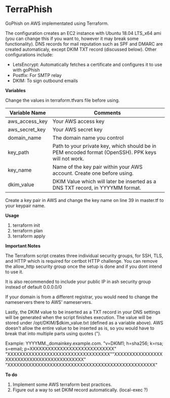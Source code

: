 # TerraPhish

GoPhish on AWS implementated using Terraform. 

The configuration creates an EC2 instance with Ubuntu 18.04 LTS_x64 ami (you can change this if you want to, however it may break some functionality). DNS records for mail reputation such as SPF and DMARC are created automaticaly, except DKIM TXT record (discussed below). Other configurations include:
* LetsEncrypt: Automatically fetches a certificate and configures it to use with goPhish
* Postfix: For SMTP relay
* DKIM: To sign outbound emails



**Variables**

Change the values in terraform.tfvars file before using. 

Variable Name | Comments
--------------| ----------------
aws_access_key| Your AWS access key
aws_secret_key| Your AWS secret key
domain_name | The domain name you control
key_path | Path to your private key, which should be in PEM encoded format (OpenSSH). PPK keys will not work.
key_name | Name of the key pair within your AWS account. Create one before using.
dkim_value | DKIM Value which will later be inserted as a DNS TXT record, in YYYYMM format. 

Create a key pair in AWS and change the key name on line 39 in master.tf to your keypair name. 

**Usage**

1. terraform init
1. terraform plan
1. terraform apply


**Important Notes**

The Terraform script creates three individual security groups, for SSH, TLS, and HTTP which is required for certbot HTTP challenge. You can remove the allow_http security group once the setup is done and if you dont intend to use it. 

It is also recommended to include your public IP in ash security group instead of default 0.0.0.0/0 

If your domain is from a different registrar, you would need to change the nameservers there to AWS' nameservers. 

Lastly, the DKIM value to be inserted as a TXT record in your DNS settings will be generated when the script finishes execution. The value will be stored under /opt/DKIM/$dkim_value.txt (defined as a variable above). AWS doesn't allow the entire value to be inserted as is, so you would have to break that into multiple parts using quotes ("). 

Example: YYYYMM._domainkey.example.com.         "v=DKIM1; h=sha256; k=rsa; s=email; p=XXXXXXXXXXXXXXXXXXXXXXXXXXXX" "XXXXXXXXXXXXXXXXXXXXXXXXXXXXXXXXXX""XXXXXXXXXXXXXXXXXXXXXXXXXXXXXXXXXXXXXXXXXX" "XXXXXXXXXXXXXXXXXXXXXXXXXXXXXXXXXXXXXXXXXXXXXXXXX"

**To do**

1. Implement some AWS terraform best practices. 
1. Figure out a way to set DKIM record automatically. (local-exec ?)
